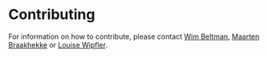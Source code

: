 # Contributing

For information on how to contribute, please contact [Wim Beltman](mailto:wim.beltman@wur.nl),
[Maarten Braakhekke](mailto:maarten.braakhekke@wur.nl) or [Louise Wipfler](mailto:louise.wipfler@wur.nl).
